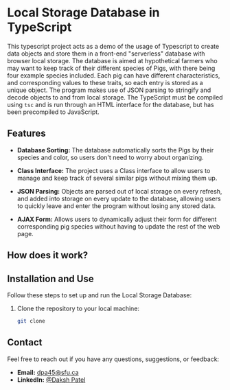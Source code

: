 # Local Storage Database in TypeScript

This typescript project acts as a demo of the usage of Typescript to create data objects and store them in a front-end "serverless" database with browser local storage. The database is aimed at hypothetical farmers who may want to keep track of their different species of Pigs, with there being four example species included. Each pig can have different characteristics, and corresponding values to these traits, so each entry is stored as a unique object. The program makes use of JSON parsing to stringify and decode objects to and from local storage. The TypeScript must be compiled using `tsc` and is run through an HTML interface for the database, but has been precompiled to JavaScript.

## Features

- **Database Sorting:** The database automatically sorts the Pigs by their species and color, so users don't need to worry about organizing. 

- **Class Interface:** The project uses a Class interface to allow users to manage and keep track of several similar pigs without mixing them up.

- **JSON Parsing:** Objects are parsed out of local storage on every refresh, and added into storage on every update to the database, allowing users to quickly leave and enter the program without losing any stored data.

- **AJAX Form:** Allows users to dynamically adjust their form for different corresponding pig species without having to update the rest of the web page.

## How does it work?



## Installation and Use

Follow these steps to set up and run the Local Storage Database:

1. Clone the repository to your local machine:

   ```bash
   git clone 
   ```


## Contact

Feel free to reach out if you have any questions, suggestions, or feedback:

- **Email:** dpa45@sfu.ca
- **LinkedIn:** [@Daksh Patel](https://www.linkedin.com/in/daksh-patel-956622290/)